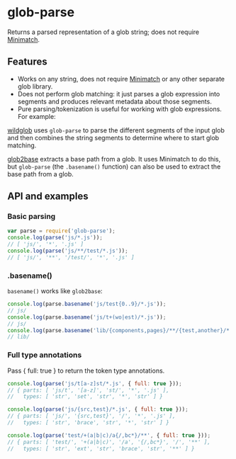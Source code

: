 # glob-parse

Returns a parsed representation of a glob string; does not require [Minimatch](https://github.com/isaacs/minimatch).

## Features

- Works on any string, does not require [Minimatch](https://github.com/isaacs/minimatch) or any other separate glob library.
- Does not perform glob matching: it just parses a glob expression into segments and produces relevant metadata about those segments.
- Pure parsing/tokenization is useful for working with glob expressions. For example:

[wildglob](https://github.com/mixu/wildglob) uses `glob-parse` to parse the different segments of the input glob and then combines the string segments to determine where to start glob matching.

[glob2base](https://github.com/wearefractal/glob2base) extracts a base path from a glob. It uses Minimatch to do this, but `glob-parse` (the `.basename()` function) can also be used to extract the base path from a glob.

## API and examples

### Basic parsing

````js
var parse = require('glob-parse');
console.log(parse('js/*.js'));
// [ 'js/', '*', '.js' ]
console.log(parse('js/**/test/*.js'));
// [ 'js/', '**', '/test/', '*', '.js' ]
````

### .basename()

`basename()` works like `glob2base`:

````js
console.log(parse.basename('js/test{0..9}/*.js'));
// js/
console.log(parse.basename('js/t+(wo|est)/*.js'));
// js/
console.log(parse.basename('lib/{components,pages}/**/{test,another}/*.txt'));
// lib/
````


### Full type annotations

Pass { full: true } to return the token type annotations.

````js
console.log(parse('js/t[a-z]st/*.js', { full: true }));
// { parts: [ 'js/t', '[a-z]', 'st/', '*', '.js' ],
//   types: [ 'str', 'set', 'str', '*', 'str' ] }

console.log(parse('js/{src,test}/*.js', { full: true }));
// { parts: [ 'js/', '{src,test}', '/', '*', '.js' ],
//   types: [ 'str', 'brace', 'str', '*', 'str' ] }

console.log(parse('test/+(a|b|c)/a{/,bc*}/**', { full: true }));
// { parts: [ 'test/', '+(a|b|c)', '/a', '{/,bc*}', '/', '**' ],
//   types: [ 'str', 'ext', 'str', 'brace', 'str', '**' ] }
````
